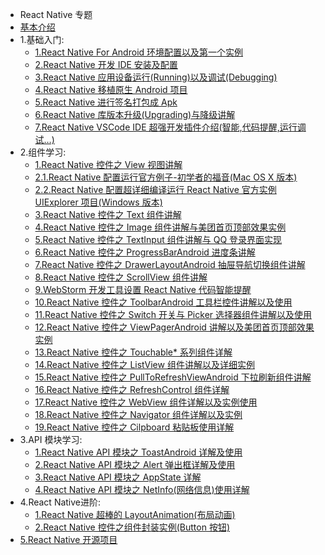 - React Native 专题
 - [基本介绍](00.md)
 - 1.基础入门:
    - [1.React Native For Android 环境配置以及第一个实例](11.md)
    - [2.React Native 开发 IDE 安装及配置](12.md)
    - [3.React Native 应用设备运行(Running)以及调试(Debugging)](13.md)
    - [4.React Native 移植原生 Android 项目](14.md)
    - [5.React Native 进行签名打包成 Apk](15.md)
    - [6.React Native 库版本升级(Upgrading)与降级讲解](16.md)
    - [7.React Native VSCode IDE 超强开发插件介绍(智能,代码提醒,运行调试…)](17.md)
 - 2.组件学习:
    - [1.React Native 控件之 View 视图讲解](21.md)
    - [2.1.React Native 配置运行官方例子-初学者的福音(Mac OS X 版本)](221.md)
    - [2.2.React Native 配置超详细编译运行 React Native 官方实例 UIExplorer 项目(Windows 版本)](222.md)
    - [3.React Native 控件之 Text 组件讲解](23.md)
    - [4.React Native 控件之 Image 组件讲解与美团首页顶部效果实例](24.md)
    - [5.React Native 控件之 TextInput 组件讲解与 QQ 登录界面实现](25.md)
    - [6.React Native 控件之 ProgressBarAndroid 进度条讲解](26.md)
    - [7.React Native 控件之 DrawerLayoutAndroid 抽屉导航切换组件讲解](27.md)
    - [8.React Native 控件之 ScrollView 组件讲解](28.md)
    - [9.WebStorm 开发工具设置 React Native 代码智能提醒](29.md)
    - [10.React Native 控件之 ToolbarAndroid 工具栏控件讲解以及使用](210.md)
    - [11.React Native 控件之 Switch 开关与 Picker 选择器组件讲解以及使用](211.md)
    - [12.React Native 控件之 ViewPagerAndroid 讲解以及美团首页顶部效果实例](212.md)
    - [13.React Native 控件之 Touchable* 系列组件详解](213.md)
    - [14.React Native 控件之 ListView 组件讲解以及详细实例](214.md)
    - [15.React Native 控件之 PullToRefreshViewAndroid 下拉刷新组件讲解](215.md)
    - [16.React Native 控件之 RefreshControl 组件详解](216.md)
    - [17.React Native 控件之 WebView 组件详解以及实例使用](217.md)
    - [18.React Native 控件之 Navigator 组件详解以及实例](218.md)
    - [19.React Native 控件之 Cilpboard 粘贴板使用详解](219.md)
  - 3.API 模块学习:
    - [1.React Native API 模块之 ToastAndroid 详解及使用](31.md)
    - [2.React Native API 模块之 Alert 弹出框详解及使用](32.md)
    - [3.React Native API 模块之 AppState 详解](33.md)
    - [4.React Native API 模块之 NetInfo(网络信息)使用详解](34.md)
 - 4.React Native进阶:
    - [1.React Native 超棒的 LayoutAnimation(布局动画)](41.md)
    - [2.React Native 控件之组件封装实例(Button 按钮)](42.md)
 - [5.React Native 开源项目](5.md)
